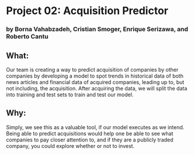 # Project 02: Acquisition Predictor
### by Borna Vahabzadeh, Cristian Smoger, Enrique Serizawa, and Roberto Cantu

## What:

Our team is creating a way to predict acquisition of companies by other companies by developing a model to spot trends in historical data of both news articles and financial data of acquired companies, leading up to, but not including, the acquisition. After acquiring the data, we will split the data into training and test sets to train and test our model.

## Why:

Simply, we see this as a valuable tool, if our model executes as we intend. Being able to predict acquisitions would help one be able to see what companies to pay closer attention to, and if they are a publicly traded company, you could explore whether or not to invest. 